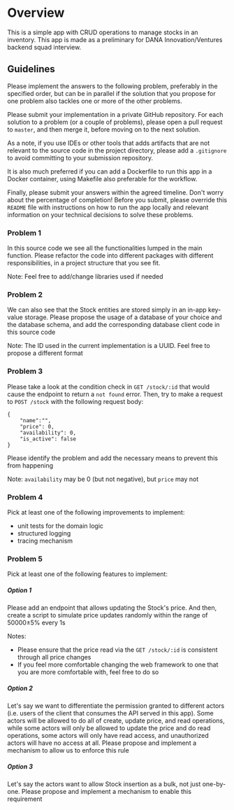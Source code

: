 # Overview

This is a simple app with CRUD operations to manage stocks in an inventory. This app is made as a preliminary for DANA Innovation/Ventures backend squad interview.

## Guidelines

Please implement the answers to the following problem, preferably in the specified order, 
but can be in parallel if the solution that you propose for one problem also tackles one or more of the other problems.

Please submit your implementation in a private GitHub repository. 
For each solution to a problem (or a couple of problems), please open a pull request to `master`, and then merge it, before moving on to the next solution.

As a note, if you use IDEs or other tools that adds artifacts that are not relevant to the source code in the project directory, 
please add a `.gitignore` to avoid committing to your submission repository.

It is also much preferred if you can add a Dockerfile to run this app in a Docker container, using Makefile also preferable for the workflow.

Finally, please submit your answers within the agreed timeline. 
Don't worry about the percentage of completion! 
Before you submit, please override this `README` file with instructions on how to run the app locally 
and relevant information on your technical decisions to solve these problems.

### Problem 1

In this source code we see all the functionalities lumped in the main function. 
Please refactor the code into different packages with different responsibilities, in a project structure that you see fit.

Note: Feel free to add/change libraries used if needed

### Problem 2

We can also see that the Stock entities are stored simply in an in-app key-value storage. 
Please propose the usage of a database of your choice and the database schema, and add the corresponding database client code in this source code

Note: The ID used in the current implementation is a UUID. Feel free to propose a different format

### Problem 3

Please take a look at the condition check in `GET /stock/:id` that would cause the endpoint to return a `not found` error. 
Then, try to make a request to `POST /stock` with the following request body:

```
{
    "name":"",
    "price": 0,
    "availability": 0,
    "is_active": false
}
```

Please identify the problem and add the necessary means to prevent this from happening

Note: `availability` may be 0 (but not negative), but `price` may not

### Problem 4

Pick at least one of the following improvements to implement:
- unit tests for the domain logic
- structured logging
- tracing mechanism

### Problem 5

Pick at least one of the following features to implement:

##### Option 1

Please add an endpoint that allows updating the Stock's price. And then, create a script to simulate price updates randomly within the range of 50000±5% every 1s

Notes:
- Please ensure that the price read via the `GET /stock/:id` is consistent through all price changes
- If you feel more comfortable changing the web framework to one that you are more comfortable with, feel free to do so

##### Option 2

Let's say we want to differentiate the permission granted to different actors (i.e. users of the client that consumes the API served in this app). Some actors will be allowed to do all of create, update price, and read operations, while some actors will only be allowed to update the price and do read operations, some actors will only have read access, and unauthorized actors will have no access at all. Please propose and implement a mechanism to allow us to enforce this rule

##### Option 3

Let's say the actors want to allow Stock insertion as a bulk, not just one-by-one. Please propose and implement a mechanism to enable this requirement